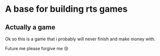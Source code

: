 # A base for building rts games
## Actually a game
Ok so this is a game that i probably will never finish and make money with. 

Future me please forgive me :cry:
